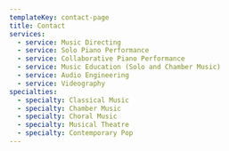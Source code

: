 ```yaml
---
templateKey: contact-page
title: Contact
services:
  - service: Music Directing
  - service: Solo Piano Performance
  - service: Collaborative Piano Performance
  - service: Music Education (Solo and Chamber Music)
  - service: Audio Engineering
  - service: Videography
specialties:
  - specialty: Classical Music
  - specialty: Chamber Music
  - specialty: Choral Music
  - specialty: Musical Theatre
  - specialty: Contemporary Pop
---
```

